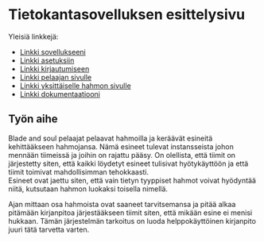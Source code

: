 # Tietokantasovelluksen esittelysivu

Yleisiä linkkejä:

* [Linkki sovellukseeni](http://kbvalto.users.cs.helsinki.fi/GearProgression)
* [Linkki asetuksiin](http://kbvalto.users.cs.helsinki.fi/GearProgression/admin)
* [Linkki kirjautumiseen](http://kbvalto.users.cs.helsinki.fi/GearProgression/login)
* [Linkki pelaajan sivulle](http://kbvalto.users.cs.helsinki.fi/GearProgression/mypage/1)
* [Linkki yksittäiselle hahmon sivulle](http://kbvalto.users.cs.helsinki.fi/GearProgression/character/1)
* [Linkki dokumentaatiooni](https://github.com/kapistelijaKrisu/GearProgression/blob/master/doc/dokumentaatio.pdf)

## Työn aihe

<p>Blade and soul pelaajat pelaavat hahmoilla ja keräävät esineitä kehittääkseen hahmojansa. Nämä esineet tulevat instansseista johon mennään tiimeissä ja joihin on rajattu pääsy. On olellista, että tiimit on järjestetty siten, että kaikki löydetyt esineet tulisivat hyötykäyttöön ja että tiimit toimivat mahdollisimman tehokkaasti.<br>
  Esineet ovat jaettu siten, että vain tietyn tyyppiset hahmot voivat hyödyntää niitä, kutsutaan hahmon luokaksi toisella nimellä.</p> <p>Ajan mittaan osa hahmoista ovat saaneet tarvitsemansa ja pitää alkaa pitämään kirjanpitoa järjestääkseen tiimit siten, että mikään esine ei menisi hukkaan. Tämän järjestelmän tarkoitus on luoda helppokäyttöinen kirjanpito juuri tätä tarvetta varten.</p>
